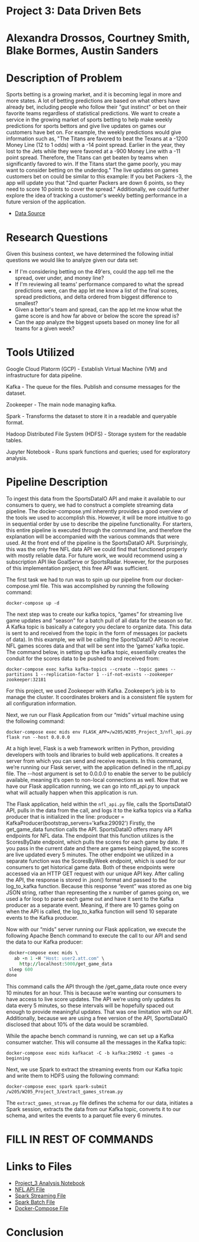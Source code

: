 # Project 3: Data Driven Bets
# Alexandra Drossos, Courtney Smith, Blake Bormes, Austin Sanders

# Description of Problem

Sports betting is a growing market, and it is becoming legal in more and more states. A lot of betting predictions are based on what others have already bet, including people who follow their "gut instinct" or bet on their favorite teams regardless of statistical predictions. We want to create a service in the growing market of sports betting to help make weekly predictions for sports bettors and give live updates on games our customers have bet on. For example, the weekly predictions would give information such as, "The Titans are favored to beat the Texans at a -1200 Money Line (12 to 1 odds) with a -14 point spread. Earlier in the year, they lost to the Jets while they were favored at a -900 Money Line with a -11 point spread. Therefore, the Titans can get beaten by teams when significantly favored to win. If the Titans start the game poorly, you may want to consider betting on the underdog." The live updates on games customers bet on could be similar to this example: If you bet Packers -3, the app will update you that "2nd quarter Packers are down 6 points, so they need to score 10 points to cover the spread." Additionally, we could further explore the idea of tracking a customer's weekly betting performance in a future version of the application.

- [Data Source](https://sportsdata.io/developers/api-documentation/nfl#/fantasy/nfl-v3-projections-projected-player-game-stats-by-week-w-injuries-lineups-dfs-salaries)

# Research Questions
Given this business context, we have determined the following initial questions we would like to analyze given our data set: 
- If I'm considering betting on the 49'ers, could the app tell me the spread, over under, and money line?
- If I'm reviewing all teams' performance compared to what the spread predictions were, can the app let me know a list of the final scores, spread predictions, and delta ordered from biggest difference to smallest?
- Given a bettor's team and spread, can the app let me know what the game score is and how far above or below the score the spread is?
- Can the app analyze the biggest upsets based on money line for all teams for a given week?


# Tools Utilized

Google Cloud Platorm (GCP) - Establish Virtual Machine (VM) and infrastructure for
data pipeline.

Kafka - The queue for the files. Publish and consume messages for the dataset.

Zookeeper - The main node managing kafka.

Spark - Transforms the dataset to store it in a readable and queryable format.

Hadoop Distributed File System (HDFS) - Storage system for the readable tables.

Jupyter Notebook - Runs spark functions and queries; used for exploratory analysis. 

# Pipeline Description
To ingest this data from the SportsDataIO API and make it available to our consumers to query, we had to construct a complete streaming data pipeline. The docker-compose.yml inherently provides a good overview of the tools we used to accomplish this. However, it will be more intuitive to go in sequential order by use to describe the pipeline functionality. For starters, this entire pipeline is executed through the command line, and therefore the explanation will be accompanied with the various commands that were used. At the front end of the pipeline is the SportsDataIO API. Surprisingly, this was the only free NFL data API we could find that functioned properly with mostly reliable data. For future work, we would recommend using a subscription API like GoalServe or SportsRadar. However, for the purposes of this implementation project, this free API was sufficient.

The first task we had to run was to spin up our pipeline from our docker-compose.yml file. This was accomplished by running the following command:

```docker-compose up -d```

The next step was to create our kafka topics, “games” for streaming live game updates and "season" for a batch pull of all data for the season so far. 
A Kafka topic is basically a category you declare to organize data. This data is sent to and received from the topic in the form of messages (or packets of data). In this example, we will be calling the SportsDataIO API to receive NFL games scores data and that will be sent into the ‘games’ kafka topic. The command below, in setting up the kafka topic, essentially creates the conduit for the scores data to be pushed to and received from:

```docker-compose exec kafka kafka-topics --create --topic games --partitions 1 --replication-factor 1 --if-not-exists --zookeeper zookeeper:32181```

For this project, we used Zookeeper with Kafka. Zookeeper’s job is to manage the cluster. It coordinates brokers and is a consistent file system for all configuration information. 

Next, we run our Flask Application from our “mids” virtual machine using the following command:

```docker-compose exec mids env FLASK_APP=/w205/W205_Project_3/nfl_api.py flask run --host 0.0.0.0```

At a high level, Flask is a web framework written in Python, providing developers with tools and libraries to build web applications. It creates a server from which you can send and receive requests. In this command, we’re running our Flask server, with the application defined in the nfl_api.py file. The --host argument is set to 0.0.0.0 to enable the server to be publicly available, meaning it’s open to non-local connections as well. Now that we have our Flask application running, we can go into nfl_api.py to unpack what will actually happen when this application is run. 

The Flask application, held within the `nfl_api.py` file, calls the SportsDataIO API, pulls in the data from the call, and logs it to the kafka topics via a Kafka producer that is initialized in the line:
producer = KafkaProducer(bootstrap_servers='kafka:29092')
Firstly, the get_game_data function calls the API. SportsDataIO offers many API endpoints for NFL data. The endpoint that this function utilizes is the ScoresByDate endpoint, which pulls the scores for each game by date. If you pass in the current date and there are games being played, the scores are live updated every 5 minutes. The other endpoint we utilized in a separate function was the ScoresByWeek endpoint, which is used for our consumers to get historical game data. Both of these endpoints were accessed via an HTTP GET request with our unique API key. After calling the API, the response is stored in .json() format and passed to the log_to_kafka function. Because this response “event” was stored as one big JSON string, rather than representing the x number of games going on, we used a for loop to parse each game out and have it sent to the Kafka producer as a separate event. Meaning, if there are 10 games going on when the API is called, the log_to_kafka function will send 10 separate events to the Kafka producer. 

Now with our “mids” server running our Flask application, we execute the following Apache Bench command to execute the call to our API and send the data to our Kafka producer:
 ```for i in {1..6}; do
  docker-compose exec mids \
    ab -n 1 -H "Host: user2.att.com" \
      http://localhost:5000/get_game_data
  sleep 600
done
 ```
This command calls the API through the /get_game_data route once every 10 minutes for an hour. This is because we’re wanting our consumers to have access to live score updates. The API we’re using only updates its data every 5 minutes, so these intervals will be hopefully spaced out enough to provide meaningful updates. That was one limitation with our API. Additionally, because we are using a free version of the API, SportsDataIO disclosed that about 10% of the data would be scrambled. 

While the apache bench command is running, we can set up a Kafka consumer watcher. This will consume all the messages in the Kafka topic:

```docker-compose exec mids kafkacat -C -b kafka:29092 -t games -o beginning```

Next, we use Spark to extract the streaming events from our Kafka topic and write them to HDFS using the following command:

```docker-compose exec spark spark-submit /w205/W205_Project_3/extract_games_stream.py```

The `extract_games_stream.py` file defines the schema for our data, initiates a Spark session, extracts the data from our Kafka topic, converts it to our schema, and writes the events to a parquet file every 6 minutes.

# FILL IN REST OF COMMANDS



# Links to Files

- [Project_3 Analysis Notebook](https://github.com/alexdrossos/W205_Project_3/blob/main/Project_3.ipynb)
- [NFL API File](https://github.com/alexdrossos/W205_Project_3/blob/main/nfl_api.py)
- [Spark Streaming File](https://github.com/alexdrossos/W205_Project_3/blob/main/extract_games_stream.py)
- [Spark Batch File](https://github.com/alexdrossos/W205_Project_3/blob/main/extract_games.py)
- [Docker-Compose File](https://github.com/alexdrossos/W205_Project_3/blob/main/docker-compose.yml)

# Conclusion

